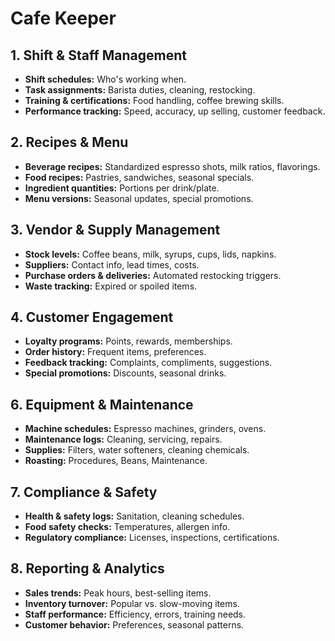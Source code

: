 # Cafe Keeper

## 1. Shift & Staff Management

- **Shift schedules:** Who's working when.
- **Task assignments:** Barista duties, cleaning, restocking.
- **Training & certifications:** Food handling, coffee brewing skills.
- **Performance tracking:** Speed, accuracy, up selling, customer feedback.

## 2. Recipes & Menu

- **Beverage recipes:** Standardized espresso shots, milk ratios, flavorings.
- **Food recipes:** Pastries, sandwiches, seasonal specials.
- **Ingredient quantities:** Portions per drink/plate.
- **Menu versions:** Seasonal updates, special promotions.

## 3. Vendor & Supply Management

- **Stock levels:** Coffee beans, milk, syrups, cups, lids, napkins.
- **Suppliers:** Contact info, lead times, costs.
- **Purchase orders & deliveries:** Automated restocking triggers.
- **Waste tracking:** Expired or spoiled items.

## 4. Customer Engagement

- **Loyalty programs:** Points, rewards, memberships.
- **Order history:** Frequent items, preferences.
- **Feedback tracking:** Complaints, compliments, suggestions.
- **Special promotions:** Discounts, seasonal drinks.

## 6. Equipment & Maintenance

- **Machine schedules:** Espresso machines, grinders, ovens.
- **Maintenance logs:** Cleaning, servicing, repairs.
- **Supplies:** Filters, water softeners, cleaning chemicals.
- **Roasting:** Procedures, Beans, Maintenance.

## 7. Compliance & Safety

- **Health & safety logs:** Sanitation, cleaning schedules.
- **Food safety checks:** Temperatures, allergen info.
- **Regulatory compliance:** Licenses, inspections, certifications.

## 8. Reporting & Analytics

- **Sales trends:** Peak hours, best-selling items.
- **Inventory turnover:** Popular vs. slow-moving items.
- **Staff performance:** Efficiency, errors, training needs.
- **Customer behavior:** Preferences, seasonal patterns.
